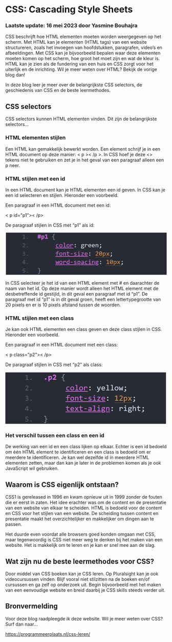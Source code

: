 # CSS: Cascading Style Sheets
### Laatste update: 16 mei 2023 door Yasmine Bouhajra
CSS beschrijft hoe HTML elementen moeten worden weergegeven op het scherm. Met HTML kan je elementen (HTML tags) van een website structureren, zoals het invoegen van hoofdstukken, paragrafen, video’s en afbeeldingen. Met CSS kan je bijvoorbeeld bepalen waar deze elementen moeten komen op het scherm, hoe groot het moet zijn en wat de kleur is. HTML kan je zien als de fundering van een huis en CSS zorgt voor het uiterlijk en de inrichting. Wil je meer weten over HTML? Bekijk de vorige blog dan! 

  In deze blog leer je meer over de belangrijkste CSS selectors, de geschiedenis van CSS en de beste leermethodes.

## CSS selectors

CSS selectors kunnen HTML elementen vinden. Dit zijn de belangrijkste selectors...

### HTML elementen stijlen 

Een HTML kan gemakkelijk bewerkt worden. Een element schrijf je in een HTML document op deze manier: < p >< /p >. In CSS hoef je deze <> tekens niet te gebruiken en zet je in het geval van een paragraaf alleen een p neer.

### HTML stijlen met een id 

In een HTML document kan je HTML elementen een id geven. In CSS kan je een id selecteren en stijlen. Hieronder een voorbeeld.

Een paragraaf in een HTML document met een id:

< p id="p1">< /p>

De paragraaf stijlen in CSS met “p1” als id:

![](Images/voorbeeldid.png)

In CSS selecteer je het id van een HTML element met # en daarachter de naam van het id. Op deze manier wordt alleen het HTML element met de desbetreffende id gestijld, in dit geval een paragraaf met id “p1”. De paragraaf met id “p1” is in dit geval groen, heeft een lettertypegrootte van 20 pixels en er is 10 pixels afstand tussen de woorden.

### HTML stijlen met een class

Je kan ook HTML elementen een class geven en deze class stijlen in CSS. Hieronder een voorbeeld.

Een paragraaf in een HTML document met een class:

< p class="p2">< /p>

De paragraaf stijlen in CSS met “p2” als class:

![](Images/voorbeeldclass.png)

### Het verschil tussen een class en een id

De werking van een id en een class lijken op elkaar. Echter is een id bedoeld om één HTML element te identificeren en een class is bedoeld om er meerdere te identificeren. Je kan wel dezelfde id in meerdere HTML elementen zetten, maar dan kan je later in de problemen komen als je ook JavaScript wil gebruiken.

## Waarom is CSS eigenlijk ontstaan? 

CSS1 is gereleased in 1996 en kwam opnieuw uit in 1999 zonder de fouten die er eerst in zaten. Het idee erachter was om de content en de presentatie van een website van elkaar te scheiden. HTML is bedoeld voor de content en CSS voor het stijlen van een website. De scheiding tussen content en presentatie maakt het overzichtelijker en makkelijker om dingen aan te passen.

Het duurde even voordat alle browsers goed konden omgaan met CSS, maar tegenwoordig is CSS niet meer weg te denken bij het maken van een website. Het is makkelijk om te leren en je kan er snel mee aan de slag.

## Wat zijn nu de beste leermethodes voor CSS?

Door middel van CSS boeken kan je CSS leren. Op Pluralsight kan je ook videocursussen vinden. Blijf vooral niet stilzitten na de boeken en/of cursussen en ga zelf op onderzoek uit. Begin bijvoorbeeld met het maken van een eenvoudige website en breid daarbij je CSS skills steeds verder uit.

## Bronvermelding

Voor deze blog raadpleegde ik deze website. Wil je meer weten over CSS? Surf dan naar...

https://programmeerplaats.nl/css-leren/
